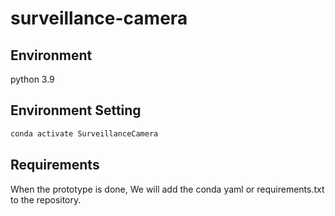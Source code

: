 # surveillance-camera




























## Environment

python 3.9

## Environment Setting

```bash
conda activate SurveillanceCamera
```

## Requirements
When the prototype is done, 
We will add the conda yaml or requirements.txt to the repository.
